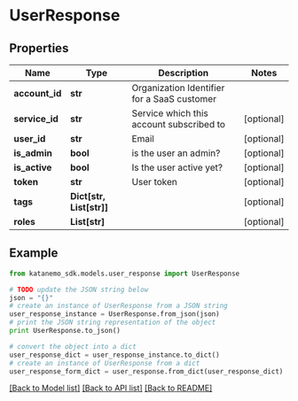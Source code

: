 # UserResponse


## Properties
Name | Type | Description | Notes
------------ | ------------- | ------------- | -------------
**account_id** | **str** | Organization Identifier for a SaaS customer | 
**service_id** | **str** | Service which this account subscribed to | [optional] 
**user_id** | **str** | Email | [optional] 
**is_admin** | **bool** | is the user an admin? | [optional] 
**is_active** | **bool** | Is the user active yet? | [optional] 
**token** | **str** | User token | [optional] 
**tags** | **Dict[str, List[str]]** |  | [optional] 
**roles** | **List[str]** |  | [optional] 

## Example

```python
from katanemo_sdk.models.user_response import UserResponse

# TODO update the JSON string below
json = "{}"
# create an instance of UserResponse from a JSON string
user_response_instance = UserResponse.from_json(json)
# print the JSON string representation of the object
print UserResponse.to_json()

# convert the object into a dict
user_response_dict = user_response_instance.to_dict()
# create an instance of UserResponse from a dict
user_response_form_dict = user_response.from_dict(user_response_dict)
```
[[Back to Model list]](../README.md#documentation-for-models) [[Back to API list]](../README.md#documentation-for-api-endpoints) [[Back to README]](../README.md)



